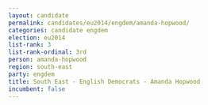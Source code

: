 ```yaml
---
layout: candidate
permalink: candidates/eu2014/engdem/amanda-hopwood/
categories: candidate engdem
election: eu2014
list-rank: 3
list-rank-ordinal: 3rd
person: amanda-hopwood
region: south-east
party: engdem
title: South East - English Democrats - Amanda Hopwood
incumbent: false
---
```

